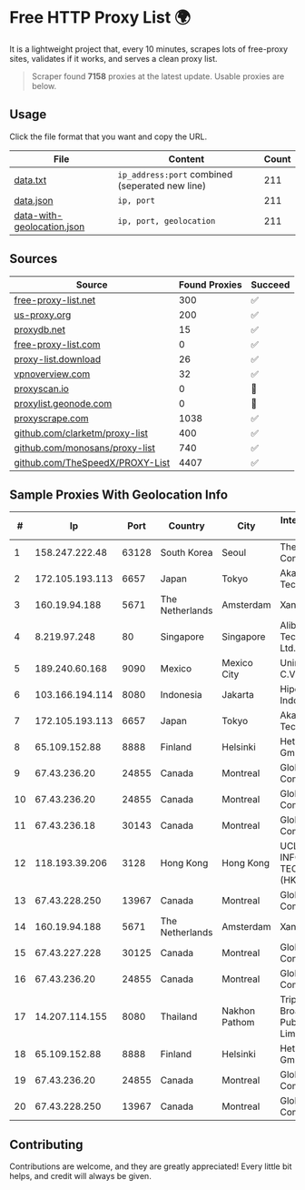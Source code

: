 
# Free HTTP Proxy List 🌍

It is a lightweight project that, every 10 minutes, scrapes lots of free-proxy sites, validates if it works, and serves a clean proxy list.


> Scraper found **7158** proxies at the latest update. Usable proxies are below.

## Usage

Click the file format that you want and copy the URL.


|File|Content|Count|
|----|-------|-----|
|[data.txt](https://raw.githubusercontent.com/themiralay/Proxy-List-World/master/data.txt)|`ip_address:port` combined (seperated new line)|211|
|[data.json](https://raw.githubusercontent.com/themiralay/Proxy-List-World/master/data.json)|`ip, port`|211|
|[data-with-geolocation.json](https://raw.githubusercontent.com/themiralay/Proxy-List-World/master/data-with-geolocation.json)|`ip, port, geolocation`|211|

## Sources

|Source|Found Proxies|Succeed|
|------|-------------|-------|
|[free-proxy-list.net](https://free-proxy-list.net)|300|✅|
|[us-proxy.org](https://www.us-proxy.org)|200|✅|
|[proxydb.net](http://proxydb.net)|15|✅|
|[free-proxy-list.com](https://free-proxy-list.com/?page=&port=&type%5B%5D=http&type%5B%5D=https&up_time=0&search=Search)|0|✅|
|[proxy-list.download](https://www.proxy-list.download/HTTP)|26|✅|
|[vpnoverview.com](https://vpnoverview.com/privacy/anonymous-browsing/free-proxy-servers)|32|✅|
|[proxyscan.io](https://www.proxyscan.io)|0|🚫|
|[proxylist.geonode.com](https://proxylist.geonode.com/api/proxy-list?limit=300&page=1&sort_by=lastChecked&sort_type=desc&protocols=http,https)|0|🚫|
|[proxyscrape.com](https://api.proxyscrape.com/v2/?request=displayproxies&protocol=http&timeout=10000&country=all&ssl=all&anonymity=all)|1038|✅|
|[github.com/clarketm/proxy-list](https://raw.githubusercontent.com/clarketm/proxy-list/master/proxy-list-raw.txt)|400|✅|
|[github.com/monosans/proxy-list](https://raw.githubusercontent.com/monosans/proxy-list/main/proxies/http.txt)|740|✅|
|[github.com/TheSpeedX/PROXY-List](https://raw.githubusercontent.com/TheSpeedX/PROXY-List/master/http.txt)|4407|✅|


## Sample Proxies With Geolocation Info

|#|Ip|Port|Country|City|Internet Service Provider|
|-|--|----|-------|----|-------------------------|
|1|158.247.222.48|63128|South Korea|Seoul|The Constant Company, LLC|
|2|172.105.193.113|6657|Japan|Tokyo|Akamai Technologies|
|3|160.19.94.188|5671|The Netherlands|Amsterdam|Xantho UAB|
|4|8.219.97.248|80|Singapore|Singapore|Alibaba (US) Technology Co., Ltd.|
|5|189.240.60.168|9090|Mexico|Mexico City|Uninet S.A. de C.V.|
|6|103.166.194.114|8080|Indonesia|Jakarta|Hipernet Indodata|
|7|172.105.193.113|6657|Japan|Tokyo|Akamai Technologies|
|8|65.109.152.88|8888|Finland|Helsinki|Hetzner Online GmbH|
|9|67.43.236.20|24855|Canada|Montreal|GloboTech Communications|
|10|67.43.236.20|24855|Canada|Montreal|GloboTech Communications|
|11|67.43.236.18|30143|Canada|Montreal|GloboTech Communications|
|12|118.193.39.206|3128|Hong Kong|Hong Kong|UCLOUD INFORMATION TECHNOLOGY (HK) LIMITED|
|13|67.43.228.250|13967|Canada|Montreal|GloboTech Communications|
|14|160.19.94.188|5671|The Netherlands|Amsterdam|Xantho UAB|
|15|67.43.227.228|30125|Canada|Montreal|GloboTech Communications|
|16|67.43.236.20|24855|Canada|Montreal|GloboTech Communications|
|17|14.207.114.155|8080|Thailand|Nakhon Pathom|Triple T Broadband Public Company Limited|
|18|65.109.152.88|8888|Finland|Helsinki|Hetzner Online GmbH|
|19|67.43.236.20|24855|Canada|Montreal|GloboTech Communications|
|20|67.43.228.250|13967|Canada|Montreal|GloboTech Communications|



## Contributing

Contributions are welcome, and they are greatly appreciated! Every
little bit helps, and credit will always be given.

